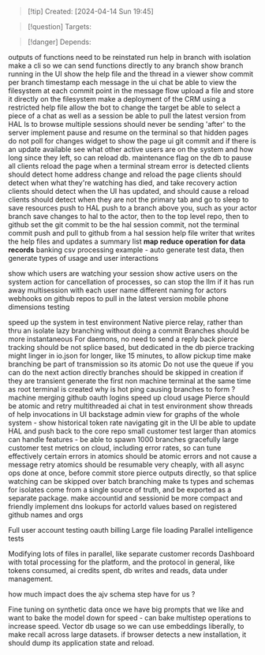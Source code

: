 
>[!tip] Created: [2024-04-14 Sun 19:45]

>[!question] Targets: 

>[!danger] Depends: 

outputs of functions need to be reinstated
run help in branch with isolation
make a cli so we can send functions directly to any branch
show branch running in the UI
show the help file and the thread in a viewer
show commit per branch
timestamp each message in the ui chat
be able to view the filesystem at each commit point in the message flow
upload a file and store it directly on the filesystem
make a deployment of the CRM using a restricted help file
allow the bot to change the target
be able to select a piece of a chat as well as a session
be able to pull the latest version from HAL
ls to browse multiple sessions
should never be sending 'after' to the server
implement pause and resume on the terminal so that hidden pages do not poll for changes
widget to show the page ui git commit and if there is an update available
see what other active users are on the system and how long since they left, so can reload db.
maintenance flag on the db to pause all clients 
reload the page when a terminal stream error is detected
clients should detect home address change and reload the page
clients should detect when what they're watching has died, and take recovery action
clients should detect when the UI has updated, and should cause a reload
clients should detect when they are not the primary tab and go to sleep to save resources
push to HAL
push to a branch above you, such as your actor branch
save changes to hal to the actor, then to the top level repo, then to github
set the git commit to be the hal session commit, not the terminal commit
push and pull to github from a hal session
help file writer that writes the help files and updates a summary list
**map reduce operation for data records**
banking csv processing example - auto generate test data, then generate types of usage and user interactions

show which users are watching your session
show active users on the system
action for cancellation of processes, so can stop the llm if it has run away
multisession with each user name different
naming for actors
webhooks on github repos to pull in the latest version
mobile phone dimensions testing

speed up the system in test environment
	Native pierce relay, rather than thru an isolate
	lazy branching without doing a commit
	Branches should be more instantaneous 
	For daemons, no need to send a reply back
	pierce tracking should be not splice based, but dedicated in the db
	pierce tracking might linger in io.json for longer, like 15 minutes, to allow pickup time
	make branching be part of transmission so its atomic
	Do not use the queue if you can do the next action directly
	branches should be skipped in creation if they are transient
	generate the first non machine terminal at the same time as root terminal is created
	why is hot ping causing branches to form ?
machine merging
github oauth logins
speed up cloud usage
Pierce should be atomic and retry
multithreaded ai chat in test environment
show threads of help invocations in UI
backstage admin view for graphs of the whole system - show historical token rate
navigating git in the UI
be able to update HAL and push back to the core repo
small customer test
larger than atomics can handle features - be able to spawn 1000 branches gracefully
large customer test
metrics on cloud, including error rates, so can tune effectively
certain errors in atomics should be atomic errors and not cause a message retry
atomics should be resumable very cheaply, with all async ops done at once, before commit
store pierce outputs directly, so that splice watching can be skipped over
batch branching
make ts types and schemas for isolates come from a single source of truth, and be exported as a separate package.
make accountid and sessionid be more compact and friendly
implement dns lookups for actorId values based on registered github names and orgs

Full user account testing
oauth
billing
Large file loading
Parallel intelligence tests

Modifying lots of files in parallel, like separate customer records
Dashboard with total processing for the platform, and the protocol in general, like tokens consumed, ai credits spent, db writes and reads, data under management.

how much impact does the ajv schema step have for us ?

Fine tuning on synthetic data once we have big prompts that we like and want to bake the model down for speed - can bake multistep operations to increase speed.
Vector db usage so we can use embeddings liberally, to make recall across large datasets.
if browser detects a new installation, it should dump its application state and reload.